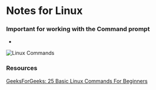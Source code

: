 # Notes for Linux
### Important for working with the Command prompt
-
![Linux Commands](https://i.redd.it/isnefnt32wn21.jpg)







### Resources
  [GeeksForGeeks: 25 Basic Linux Commands For Beginners](https://www.geeksforgeeks.org/basic-linux-commands/)
